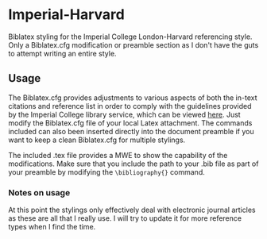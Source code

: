 # Imperial-Harvard

Biblatex styling for the Imperial College London-Harvard referencing style. Only a Biblatex.cfg modification or preamble section as I don't have the guts to attempt writing an entire style.

## Usage

The Biblatex.cfg provides adjustments to various aspects of both the in-text citations and reference list in order to comply with the guidelines provided by the Imperial College library service, which can be viewed [here](https://www.imperial.ac.uk/media/imperial-college/administration-and-support-services/library/public/harvard.pdf). Just modify the Biblatex.cfg file of your local Latex attachment. The commands included can also been inserted directly into the document preamble if you want to keep a clean Biblatex.cfg for multiple stylings.

The included .tex file provides a MWE to show the capability of the modifications. Make sure that you include the path to your .bib file as part of your preamble by modifying the `\bibliography{}` command.

### Notes on usage

At this point the stylings only effectively deal with electronic journal articles as these are all that I really use. I will try to update it for more reference types when I find the time.
